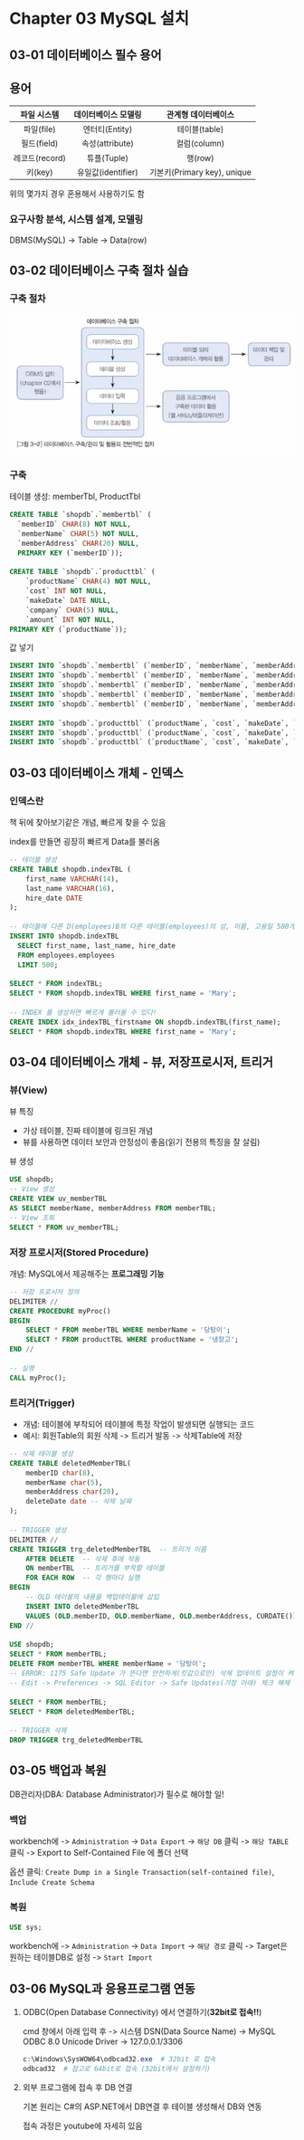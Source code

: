 # Chapter 03 MySQL 설치

## 03-01 데이터베이스 필수 용어

## 용어

|  파일 시스템   | 데이터베이스 모델링 |     관계형 데이터베이스     |
| :------------: | :-----------------: | :-------------------------: |
|   파일(file)   |   엔터티(Entity)    |        테이블(table)        |
|  필드(field)   |   속성(attribute)   |        컬럼(column)         |
| 레코드(record) |     튜플(Tuple)     |           행(row)           |
|    키(key)     | 유일값(identifier)  | 기본키(Primary key), unique |

위의 몇가지 경우 혼용해서 사용하기도 함

### 요구사항 분석, 시스템 설계, 모델링

DBMS(MySQL) -> Table -> Data(row)

## 03-02 데이터베이스 구축 절차 실습

### 구축 절차

![구축 절차](../photo/Chapter03.png)

### 구축

테이블 생성: memberTbl, ProductTbl

```sql
CREATE TABLE `shopdb`.`membertbl` (
  `memberID` CHAR(8) NOT NULL,
  `memberName` CHAR(5) NOT NULL,
  `memberAddress` CHAR(20) NULL,
  PRIMARY KEY (`memberID`));

CREATE TABLE `shopdb`.`producttbl` (
    `productName` CHAR(4) NOT NULL,
    `cost` INT NOT NULL,
    `makeDate` DATE NULL,
    `company` CHAR(5) NULL,
    `amount` INT NOT NULL,
PRIMARY KEY (`productName`));
```

값 넣기

```sql
INSERT INTO `shopdb`.`membertbl` (`memberID`, `memberName`, `memberAddress`) VALUES('Dang', '당탕이', '경기도 부천시 중동');
INSERT INTO `shopdb`.`membertbl` (`memberID`, `memberName`, `memberAddress`) VALUES('Jae', '지운이', '서울 은평구 증산동');
INSERT INTO `shopdb`.`membertbl` (`memberID`, `memberName`, `memberAddress`) VALUES('Han', '한주연', '인천 남구 주안동');
INSERT INTO `shopdb`.`membertbl` (`memberID`, `memberName`, `memberAddress`) VALUES('Sang', '상달이', '경기도 성남시 분당구');
INSERT INTO `shopdb`.`membertbl` (`memberID`, `memberName`, `memberAddress`) VALUES('Ezreal', '완상이', '경기도 김포시 걸포동');

INSERT INTO `shopdb`.`producttbl` (`productName`, `cost`, `makeDate`, `company`, `amount`) VALUES ('컴퓨터', '200', '2020-1-1', '삼성', '17');
INSERT INTO `shopdb`.`producttbl` (`productName`, `cost`, `makeDate`, `company`, `amount`) VALUES ('세탁기', '120', '2020-12-25', 'LG', '3');
INSERT INTO `shopdb`.`producttbl` (`productName`, `cost`, `makeDate`, `company`, `amount`) VALUES ('냉장고', '145', '2020-3-5', '대우', '22');
```

## 03-03 데이터베이스 개체 - 인덱스

### 인덱스란

책 뒤에 찾아보기같은 개념, 빠르게 찾을 수 있음

index를 만들면 굉장히 빠르게 Data를 불러옴

```sql
-- 테이블 생성
CREATE TABLE shopdb.indexTBL (
    first_name VARCHAR(14),
    last_name VARCHAR(16),
    hire_date DATE
);

-- 테이블에 다른 D(employees)B의 다른 테이블(employees)의 성, 이름, 고용일 500개만 추가
INSERT INTO shopdb.indexTBL
  SELECT first_name, last_name, hire_date
  FROM employees.employees
  LIMIT 500;

SELECT * FROM indexTBL;
SELECT * FROM shopdb.indexTBL WHERE first_name = 'Mary';

-- INDEX 를 생성하면 빠르게 불러올 수 있다!
CREATE INDEX idx_indexTBL_firstname ON shopdb.indexTBL(first_name);
SELECT * FROM shopdb.indexTBL WHERE first_name = 'Mary';
```

## 03-04 데이터베이스 개체 - 뷰, 저장프로시저, 트리거

### 뷰(View)

뷰 특징

- 가상 테이블, 진짜 테이블에 링크된 개념
- 뷰를 사용하면 데이터 보안과 안정성이 좋음(읽기 전용의 특징을 잘 살림)

뷰 생성

```sql
USE shopdb;
-- View 생성
CREATE VIEW uv_memberTBL
AS SELECT memberName, memberAddress FROM memberTBL;
-- View 조회
SELECT * FROM uv_memberTBL;
```

### 저장 프로시저(Stored Procedure)

개념: MySQL에서 제공해주는 **프로그래밍 기능**

```sql
-- 저장 프로시저 정의
DELIMITER //
CREATE PROCEDURE myProc()
BEGIN
    SELECT * FROM memberTBL WHERE memberName = '당탕이';
    SELECT * FROM productTBL WHERE productName = '냉장고';
END //

-- 실행
CALL myProc();
```

### 트리거(Trigger)

- 개념: 테이블에 부착되어 테이블에 특정 작업이 발생되면 실행되는 코드
- 예시: 회원Table의 회원 삭제 -> 트리거 발동 -> 삭제Table에 저장

```sql
-- 삭제 테이블 생성
CREATE TABLE deletedMemberTBL(
    memberID char(8),
    memberName char(5),
    memberAddress char(20),
    deleteDate date -- 삭제 날짜
);

-- TRIGGER 생성
DELIMITER //
CREATE TRIGGER trg_deletedMemberTBL  -- 트리거 이름
    AFTER DELETE  -- 삭제 후에 작동
    ON memberTBL  -- 트리거를 부착할 테이블
    FOR EACH ROW  -- 각 행마다 실행
BEGIN
    -- OLD 테이블의 내용을 백업테이블에 삽입
    INSERT INTO deletedMemberTBL
    VALUES (OLD.memberID, OLD.memberName, OLD.memberAddress, CURDATE());
END //

USE shopdb;
SELECT * FROM memberTBL;
DELETE FROM memberTBL WHERE memberName = '당탕이';
-- ERROR: 1175 Safe Update 가 뜬다면 안전하게(킷값으로만) 삭제 업데이트 설정이 켜져있어서임
-- Edit -> Preferences -> SQL Editor -> Safe Updates(가장 아래) 체크 해제

SELECT * FROM memberTBL;
SELECT * FROM deletedMemberTBL;

-- TRIGGER 삭제
DROP TRIGGER trg_deletedMemberTBL
```

## 03-05 백업과 복원

DB관리자(DBA: Database Administrator)가 필수로 해야할 일!

### 백업

workbench에 -> `Administration` -> `Data Export` -> `해당 DB` 클릭 -> `해당 TABLE` 클릭 -> Export to Self-Contained File 에 폴더 선택

옵션 클릭: `Create Dump in a Single Transaction(self-contained file)`, `Include Create Schema`

### 복원

```sql
USE sys; 
```

workbench에 -> `Administration` -> `Data Import` -> `해당 경로` 클릭 -> Target은 원하는 테이블DB로 설정 -> `Start Import`

## 03-06 MySQL과 응용프로그램 연동

1. ODBC(Open Database Connectivity) 에서 연결하기(**32bit로 접속!!**)

    cmd 창에서 아래 입력 후 -> 시스템 DSN(Data Source Name) -> MySQL ODBC 8.0 Unicode Driver -> 127.0.0.1/3306

    ```powershell
    c:\Windows\SysWOW64\odbcad32.exe  # 32bit 로 접속
    odbcad32  # 참고로 64bit로 접속 (32bit에서 설정하기)
    ```

2. 외부 프로그램에 접속 후 DB 연결

    기본 원리는 C#의 ASP.NET에서 DB연결 후 테이블 생성해서 DB와 연동

    접속 과정은 youtube에 자세히 있음
